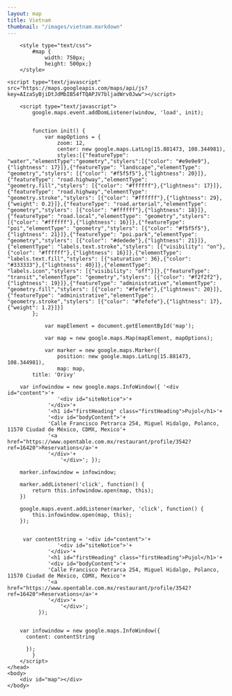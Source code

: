 ```yaml
---
layout: map
title: Vietnam
thumbnail: "/images/vietnam.markdown"
---
```

<html>
    <head>
        
        <style type="text/css">
            #map {
                width: 750px;
                height: 500px;}
        </style>
	
	<script type="text/javascript" src="https://maps.googleapis.com/maps/api/js?key=AIzaSyBjiDtJdMbIB54fTQAPJV7bljadWrv0Jww"></script>
        
        <script type="text/javascript">
            google.maps.event.addDomListener(window, 'load', init);

        
            function init() {
                var mapOptions = {
                    zoom: 12,
                    center: new google.maps.LatLng(15.881473, 108.344981),
              	    styles:[{"featureType": "water","elementType":"geometry","stylers":[{"color": "#e9e9e9"},{"lightness": 17}]},{"featureType": "landscape","elementType": "geometry","stylers": [{"color": "#f5f5f5"},{"lightness": 20}]},{"featureType": "road.highway","elementType": "geometry.fill","stylers": [{"color": "#ffffff"},{"lightness": 17}]},{"featureType": "road.highway","elementType": "geometry.stroke","stylers": [{"color": "#ffffff"},{"lightness": 29},{"weight": 0.2}]},{"featureType": "road.arterial","elementType": "geometry","stylers": [{"color": "#ffffff"},{"lightness": 18}]},{"featureType": "road.local","elementType": "geometry","stylers": [{"color": "#ffffff"},{"lightness": 16}]},{"featureType": "poi","elementType": "geometry","stylers": [{"color": "#f5f5f5"},{"lightness": 21}]},{"featureType": "poi.park","elementType": "geometry","stylers": [{"color": "#dedede"},{"lightness": 21}]},{"elementType": "labels.text.stroke","stylers": [{"visibility": "on"},{"color": "#ffffff"},{"lightness": 16}]},{"elementType": "labels.text.fill","stylers": [{"saturation": 36},{"color": "#333333"},{"lightness": 40}]},{"elementType": "labels.icon","stylers": [{"visibility": "off"}]},{"featureType": "transit","elementType": "geometry","stylers": [{"color": "#f2f2f2"},{"lightness": 19}]},{"featureType": "administrative","elementType": "geometry.fill","stylers": [{"color": "#fefefe"},{"lightness": 20}]},{"featureType": "administrative","elementType": "geometry.stroke","stylers": [{"color": "#fefefe"},{"lightness": 17},{"weight": 1.2}]}]
		    };

                var mapElement = document.getElementById('map');

                var map = new google.maps.Map(mapElement, mapOptions);

                var marker = new google.maps.Marker({
                    position: new google.maps.LatLng(15.881473, 108.344981),
                    map: map,
		    title: 'Orivy'
		
		var infowindow = new google.maps.InfoWindow({ '<div id="content">'+
            		'<div id="siteNotice">'+
           		 '</div>'+
           		 '<h1 id="firstHeading" class="firstHeading">Pujol</h1>'+
           		 '<div id="bodyContent">'+
           		 'Calle Francisco Petrarca 254, Miguel Hidalgo, Polanco, 11570 Ciudad de México, CDMX, Mexico'+
         	 	 '<a href="https://www.opentable.com.mx/restaurant/profile/3542?ref=16420">Reservations</a>'+
           		 '</div>'+
            		 '</div>'; });

		marker.infowindow = infowindow;

		marker.addListener('click', function() {
			return this.infowindow.open(map, this);
		})

		google.maps.event.addListener(marker, 'click', function() {
	 		this.infowindow.open(map, this); 
		});

	
		 var contentString = '<div id="content">'+
            		'<div id="siteNotice">'+
           		 '</div>'+
           		 '<h1 id="firstHeading" class="firstHeading">Pujol</h1>'+
           		 '<div id="bodyContent">'+
           		 'Calle Francisco Petrarca 254, Miguel Hidalgo, Polanco, 11570 Ciudad de México, CDMX, Mexico'+
         	 	 '<a href="https://www.opentable.com.mx/restaurant/profile/3542?ref=16420">Reservations</a>'+
           		 '</div>'+
            		 '</div>';
			  });
       
            
        var infowindow = new google.maps.InfoWindow({
          content: contentString
         
          });
            }
        </script>
    </head>
    <body>
        <div id="map"></div>
    </body>
</html>

